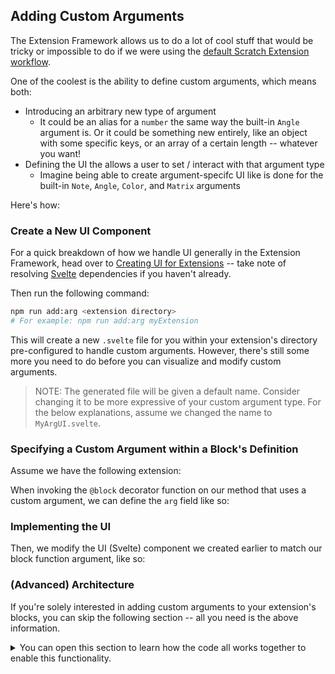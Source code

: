 ## Adding Custom Arguments

The Extension Framework allows us to do a lot of cool stuff that would be tricky or impossible to do if we were using the [default Scratch Extension workflow]().

One of the coolest is the ability to define custom arguments, which means both:
- Introducing an arbitrary new type of argument 
  - It could be an alias for a `number` the same way the built-in `Angle` argument is. Or it could be something new entirely, like an object with some specific keys, or an array of a certain length -- whatever you want!
- Defining the UI the allows a user to set / interact with that argument type
  - Imagine being able to create argument-specifc UI like is done for the built-in `Note`, `Angle`, `Color`, and `Matrix` arguments 

Here's how:

### Create a New UI Component

For a quick breakdown of how we handle UI generally in the Extension Framework, head over to [Creating UI for Extensions](#creating-ui-for-extensions) -- take note of resolving [Svelte]((https://github.com/mitmedialab/prg-extension-boilerplate#svelte-only-if-you-are-developing-ui)) dependencies if you haven't already.

Then run the following command:

```bash
npm run add:arg <extension directory>
# For example: npm run add:arg myExtension
```

This will create a new `.svelte` file for you within your extension's directory pre-configured to handle custom arguments. However, there's still some more you need to do before you can visualize and modify custom arguments.

> NOTE: The generated file will be given a default name. Consider changing it to be more expressive of your custom argument type. For the below explanations, assume we changed the name to `MyArgUI.svelte`.

### Specifying a Custom Argument within a Block's Definition

Assume we have the following extension:

[](./extension.ts?export=x)

When invoking the `@block` decorator function on our method that uses a custom argument, we can define the `arg` field like so:

[](./index.ts?export=x)

### Implementing the UI

Then, we modify the UI (Svelte) component we created earlier to match our block function argument, like so:

[](./MyArgUI.svelte)


### (Advanced) Architecture

If you're solely interested in adding custom arguments to your extension's blocks, you can skip the following section -- all you need is the above information. 

<details>
<summary>
You can open this section to learn how the code all works together to enable this functionality.  
</summary>

To add custom arguments, we unfortunately need to make modifications to multiple packages involved in the RAISE playground (`scratch-packages/scratch-gui` in addition to `extensions`).

> This is _unfortunate_ as we aim to keep the Scratch-based packages as similiar to their original sources as possible. This way we can more easily incorporate changes and improvements released by the Scratch team. Thus, even though we are modifying scratch packages, we try keep our changes as small and surgical as possible.

One aspect that makes implementing this functionality tricky is that the UI of blocks is controlled by [scratch-blocks](https://github.com/scratchfoundation/scratch-blocks), which is a package not included in our repository<sup>1</sup>, so making modifications to it (perhaps at runtime) would be very difficult to maintain. Therefore, we opt for a solution that requires no changes to `scratch-blocks`.

><sup>1</sup> `scratch-blocks` used to be included in this repo and linked using [lerna](https://lerna.js.org/), however we had no local changes to it and thus it made more sense to rely on the [npm package](https://www.npmjs.com/package/scratch-blocks) instead. Re-adding the package to accomplish this functionality was considered, but ultimately deemed undesirable as we want to avoid modifications to Scratch sources (see above) and it appeared very difficult to create argument UI in `scratch-blocks, especially for abitrary data types.

At the heart of this implementation is co-opting the usage of block argument's dynamic menus. When an argument with a menu is clicked on, it will render the list of menu options to a dropdown. When that argument's menu is **_dynamic_**, it will receive the list of options to display by invoking a function. 

> In the extension framework, an argument with a dynamic menu looks like:
>```ts
>arg: {
>  type: "number",
>  options: () => ["option A", "option B"] // for example
>}
>```

This is the perfect setup for our solution, as:
- The dropdown that is opened on a menu click offers a perfect surface for rendering a custom argument UI to
- The invocation of a dynamic menu's function enables us to know when a dropdown is opened, and thus when we should render the custom argument's UI

So at a high-level, this is how our implementation works:
- Custom arguments are implemented "under the hood" as arguments with a dynamic menu
- When a developer specifies a custom argument, they provide a svelte component that will be used as the custom argument's UI
- The extension framework takes care of providing the `options` function for the internal dynamic menu of the argument, which is responsible for rendering the custom argument's UI to the menu's dropdown when it is clicked on by the user

To get a little more into the details...

Block argument menu dropdown's are controlled by Blockly's [FieldDropdown](https://developers.google.com/blockly/reference/js/blockly.fielddropdown_class) class. A specific `FieldDropdown` class, tied to a specific block argument's **_dynamic_** menu, will invoke the menu's `options` function at various points during the _lifecycle_ of the field dropdown (like when it is initialized and when it is opened by the user).

Therefore, we override a few key functions on Blockly's [FieldDropdown](https://developers.google.com/blockly/reference/js/blockly.fielddropdown_class) class (implemented in [scratch-packages/scratch-gui/src/lib/prg/customBlockOverrides.js]()) in order to collect the information about the dropdown before the dynamic `options` function is invoked. We can then use this information inside of our `options` function, while all other menus will be unnaffected.

> Overriding this functionality does ahead overhead to every single dropdown menu, but this _cost_ should be negligible. 

From there, the extension framework handles the rest:
- The `"customArguments"` add-on handles setting up the dynamic `options` function that maps custom argument inputs from the user to menu options that Scratch can handle (as well as rendering the custom argument UI when the dropdown is first opened)
- Before arguments are passed to their corresponding block methods, the framework checks to see if the value is a custom argument idenitifier, and if so the appropriate _value_ is retrieved and passed to the method instead
</details>

